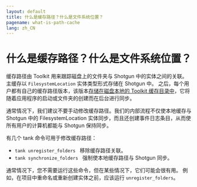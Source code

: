 ```yaml
---
layout: default
title: 什么是缓存路径？什么是文件系统位置？
pagename: what-is-path-cache
lang: zh_CN
---
```


# 什么是缓存路径？什么是文件系统位置？

缓存路径由 Toolkit 用来跟踪磁盘上的文件夹与 Shotgun 中的实体之间的关联。
主缓存以 `FilesystemLocation` 实体类型形式存储在 Shotgun 中。 之后，每个用户都有自己的缓存路径版本，该版本[存储在磁盘本地的 Toolkit 缓存目录中](./where-is-my-cache.md)，它将随着应用程序的启动或文件夹的创建而在后台进行同步。

通常情况下，我们建议不要手动修改缓存路径。我们的内部流程不仅使本地缓存与 Shotgun 中的 FilesystemLocation 实体同步，而且还创建事件日志条目，从而使所有用户的计算机都能与 Shotgun 保持同步。

有几个 tank 命令可用于修改缓存路径：

- `tank unregister_folders`   移除缓存路径关联。
- `tank synchronize_folders`   强制使本地缓存路径与 Shotgun 同步。

通常情况下，您不需要运行这些命令，但在某些情况下，它们可能会很有用。
例如，在项目中重命名或重新创建实体之前，应该运行 `unregister_folders`。